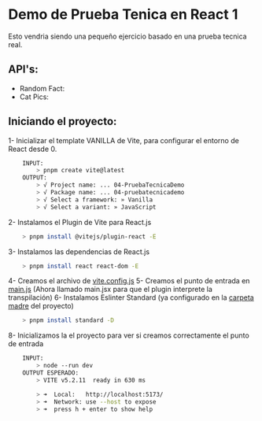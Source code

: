 # Demo de Prueba Tenica en React 1
Esto vendria siendo una pequeño ejercicio basado en una prueba tecnica real.

## API's: 
- Random Fact:
- Cat Pics: 

## Iniciando el proyecto:
1- Inicializar el template VANILLA de Vite, para configurar el entorno de React desde 0.
```bash
    INPUT:
        > pnpm create vite@latest
    OUTPUT:
        > √ Project name: ... 04-PruebaTecnicaDemo   
        > √ Package name: ... 04-pruebatecnicademo
        > √ Select a framework: » Vanilla
        > √ Select a variant: » JavaScript
```
2- Instalamos el Plugin de Vite para React.js
```bash
    > pnpm install @vitejs/plugin-react -E
```
3- Instalamos las dependencias de React.js
```bash
    > pnpm install react react-dom -E
```
4- Creamos el archivo de [vite.config.js](./vite.config.js)
5- Creamos el punto de entrada en [main.js](./main.jsx) (Ahora llamado main.jsx para que el plugin interprete la transpilación)
6- Instalamos Eslinter Standard (ya configurado en la [carpeta madre](../package.json) del proyecto)
```bash
    > pnpm install standard -D
```
8- Inicializamos la el proyecto para ver si creamos correctamente el punto de entrada
```bash
    INPUT:
        > node --run dev
    OUTPUT ESPERADO:
        > VITE v5.2.11  ready in 630 ms

        > ➜  Local:   http://localhost:5173/
        > ➜  Network: use --host to expose
        > ➜  press h + enter to show help
```
